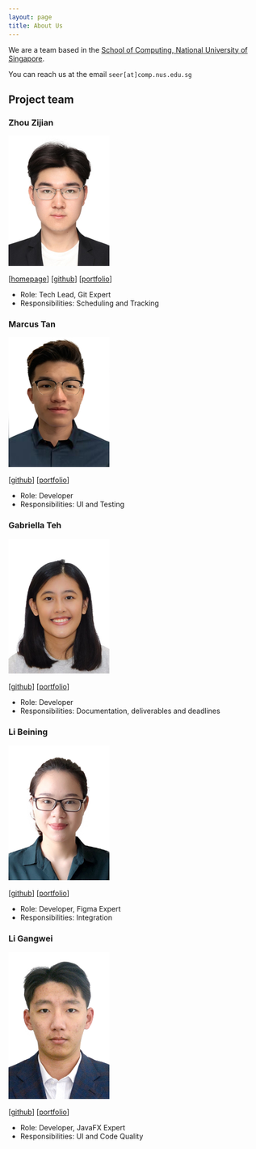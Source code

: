 ```yaml
---
layout: page
title: About Us
---
```


We are a team based in the [School of Computing, National University of Singapore](http://www.comp.nus.edu.sg).

You can reach us at the email `seer[at]comp.nus.edu.sg`

## Project team

### Zhou Zijian

<img src="images/bobbyzhouzijian.png" width="200px">

[[homepage](http://www.zijianzhou.com/)]
[[github](https://github.com/BobbyZhouZijian)]
[[portfolio](team/bobbyzhouzijian.md)]

* Role: Tech Lead, Git Expert
* Responsibilities: Scheduling and Tracking

### Marcus Tan

<img src="images/marctzh.png" width="200px">

[[github](http://github.com/marctzh)]
[[portfolio](team/marctzh.md)]

* Role: Developer
* Responsibilities: UI and Testing

### Gabriella Teh

<img src="images/gabriellateh.png" width="200px">

[[github](http://github.com/GabriellaTeh)]
[[portfolio](team/gabriellateh.md)]

* Role: Developer
* Responsibilities: Documentation, deliverables and deadlines

### Li Beining

<img src="images/dearvae.png" width="200px">

[[github](http://github.com/dearvae)]
[[portfolio](team/dearvae.md)]

* Role: Developer, Figma Expert
* Responsibilities: Integration

### Li Gangwei

<img src="images/nuovonatura.png" width="200px">

[[github](http://github.com/nuovonatura)]
[[portfolio](team/nuovonatura.md)]

* Role: Developer, JavaFX Expert
* Responsibilities: UI and Code Quality
